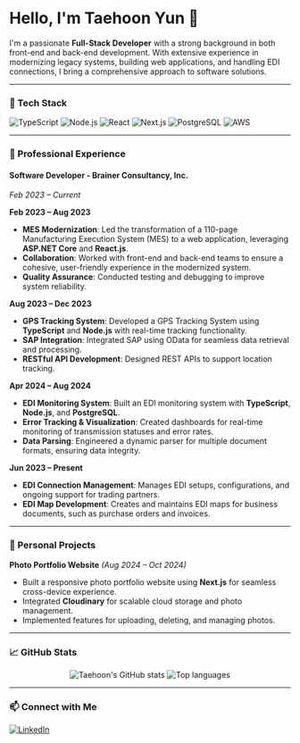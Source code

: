 # Hello, I'm Taehoon Yun 👋
I'm a passionate **Full-Stack Developer** with a strong background in both front-end and back-end development. With extensive experience in modernizing legacy systems, building web applications, and handling EDI connections, I bring a comprehensive approach to software solutions.

---

### 🔧 Tech Stack
![TypeScript](https://img.shields.io/badge/-TypeScript-05122A?style=flat&logo=typescript)
![Node.js](https://img.shields.io/badge/-Node.js-05122A?style=flat&logo=node.js)
![React](https://img.shields.io/badge/-React-05122A?style=flat&logo=react)
![Next.js](https://img.shields.io/badge/-Next.js-05122A?style=flat&logo=next.js)
![PostgreSQL](https://img.shields.io/badge/-PostgreSQL-05122A?style=flat&logo=postgresql)
![AWS](https://img.shields.io/badge/-AWS-05122A?style=flat&logo=amazon-aws)

---

### 💼 Professional Experience

#### **Software Developer - Brainer Consultancy, Inc.**
*Feb 2023 – Current*

**Feb 2023 – Aug 2023**  
- **MES Modernization**: Led the transformation of a 110-page Manufacturing Execution System (MES) to a web application, leveraging **ASP.NET Core** and **React.js**.
- **Collaboration**: Worked with front-end and back-end teams to ensure a cohesive, user-friendly experience in the modernized system.
- **Quality Assurance**: Conducted testing and debugging to improve system reliability.

**Aug 2023 – Dec 2023**  
- **GPS Tracking System**: Developed a GPS Tracking System using **TypeScript** and **Node.js** with real-time tracking functionality.
- **SAP Integration**: Integrated SAP using OData for seamless data retrieval and processing.
- **RESTful API Development**: Designed REST APIs to support location tracking.

**Apr 2024 – Aug 2024**  
- **EDI Monitoring System**: Built an EDI monitoring system with **TypeScript**, **Node.js**, and **PostgreSQL**.
- **Error Tracking & Visualization**: Created dashboards for real-time monitoring of transmission statuses and error rates.
- **Data Parsing**: Engineered a dynamic parser for multiple document formats, ensuring data integrity.

**Jun 2023 – Present**  
- **EDI Connection Management**: Manages EDI setups, configurations, and ongoing support for trading partners.
- **EDI Map Development**: Creates and maintains EDI maps for business documents, such as purchase orders and invoices.

---

### 📸 Personal Projects

**Photo Portfolio Website** *(Aug 2024 – Oct 2024)*  
- Built a responsive photo portfolio website using **Next.js** for seamless cross-device experience.
- Integrated **Cloudinary** for scalable cloud storage and photo management.
- Implemented features for uploading, deleting, and managing photos.

---

### 📈 GitHub Stats
<p align="center">
  <img src="https://github-readme-stats.vercel.app/api?username=yourusername&show_icons=true&theme=radical" alt="Taehoon's GitHub stats" />
  <img src="https://github-readme-stats.vercel.app/api/top-langs/?username=yourusername&layout=compact&theme=radical" alt="Top languages" />
</p>

---

### 📫 Connect with Me
[![LinkedIn](https://img.shields.io/badge/LinkedIn-Connect-blue)](https://www.linkedin.com/feed/)

